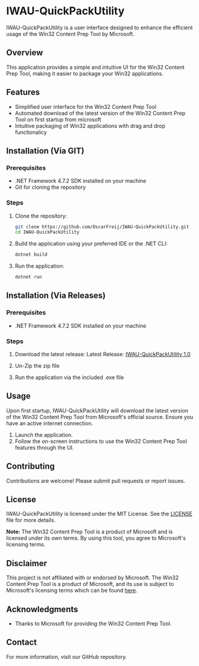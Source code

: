# IWAU-QuickPackUtility

IWAU-QuickPackUtility is a user interface designed to enhance the efficient usage of the Win32 Content Prep Tool by Microsoft.

## Overview

This application provides a simple and intuitive UI for the Win32 Content Prep Tool, making it easier to package your Win32 applications.

## Features

- Simplified user interface for the Win32 Content Prep Tool
- Automated download of the latest version of the Win32 Content Prep Tool on first startup from microsoft
- Intuitive packaging of Win32 applications with drag and drop functionalicy

## Installation (Via GIT)

### Prerequisites

- .NET Framework 4.7.2 SDK  installed on your machine
- Git for cloning the repository

### Steps

1. Clone the repository:
    ```sh
    git clone https://github.com/OscarFreij/IWAU-QuickPackUtility.git
    cd IWAU-QuickPackUtility
    ```

2. Build the application using your preferred IDE or the .NET CLI:
    ```sh
    dotnet build
    ```

3. Run the application:
    ```sh
    dotnet run
    ```

## Installation (Via Releases)

### Prerequisites

- .NET Framework 4.7.2 SDK  installed on your machine

### Steps

1. Download the latest release:
    Latest Release: [IWAU-QuickPackUtility 1.0](https://github.com/OscarFreij/IWAU-QuickPackUtility/releases/tag/v1.0)

2. Un-Zip the zip file

3. Run the application via the included .exe file


## Usage

Upon first startup, IWAU-QuickPackUtility will download the latest version of the Win32 Content Prep Tool from Microsoft's official source. Ensure you have an active internet connection.

1. Launch the application.
2. Follow the on-screen instructions to use the Win32 Content Prep Tool features through the UI.


## Contributing

Contributions are welcome! Please submit pull requests or report issues.


## License

IWAU-QuickPackUtility is licensed under the MIT License. See the [LICENSE](./LICENSE) file for more details.

**Note:** The Win32 Content Prep Tool is a product of Microsoft and is licensed under its own terms. By using this tool, you agree to Microsoft's licensing terms.

## Disclaimer

This project is not affiliated with or endorsed by Microsoft. The Win32 Content Prep Tool is a product of Microsoft, and its use is subject to Microsoft's licensing terms which can be found [here](https://github.com/Microsoft/Microsoft-Win32-Content-Prep-Tool/blob/master/Microsoft%20License%20Terms%20For%20Win32%20Content%20Prep%20Tool.pdf).

## Acknowledgments

- Thanks to Microsoft for providing the Win32 Content Prep Tool.

## Contact

For more information, visit our GitHub repository.